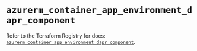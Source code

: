 # `azurerm_container_app_environment_dapr_component`

Refer to the Terraform Registry for docs: [`azurerm_container_app_environment_dapr_component`](https://registry.terraform.io/providers/hashicorp/azurerm/3.89.0/docs/resources/container_app_environment_dapr_component).
